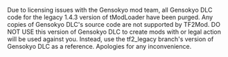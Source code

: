 Due to licensing issues with the Gensokyo mod team, all Gensokyo DLC code for the legacy 1.4.3 version of tModLoader have been purged. Any copies of Gensokyo DLC's source code are not supported by TF2Mod. DO NOT USE this version of Gensokyo DLC to create mods with or legal action will be used against you. Instead, use the tf2_legacy branch's version of Gensokyo DLC as a reference. Apologies for any inconvenience.